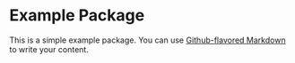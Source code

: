 # Example Package

This is a simple example package. You can use
[Github-flavored Markdown](https://guides.github.com/features/mastering-markdown/)
to write your content.	